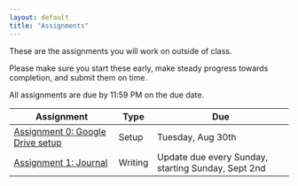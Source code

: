 ```yaml
---
layout: default
title: "Assignments"
---
```


These are the assignments you will work on outside of class.

Please make sure you start these early, make steady progress towards completion, and submit them on time.

All assignments are due by 11:59 PM on the due date.

Assignment | Type | Due
---------- | ---- |  ---
[Assignment 0: Google Drive setup](assign00.html) | Setup | Tuesday, Aug 30th 
[Assignment 1: Journal](assign01.html) | Writing | Update due every Sunday, starting Sunday, Sept 2nd

<!--
[Assignment 2: Team project proposal](assign02.html) | Group | Tuesday, Sept 19th
[Assignment 3: Visual Art](assign03.html) | Individual project | Essay outline due Friday, Sept 15th<br>Essay draft due Thurs, Sept 21st<br>Final essay and code due Thurs, October 5th
[Assignment 4: Music Composition](assign04.html) | Individual project | Essay draft due Friday, Oct 13th<br>Final essay and code due Thurs, Oct 26th
[Assignment 5: Computers and Creativity](assign05.html) | Writing | See assignment description
-->

